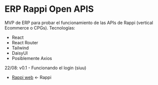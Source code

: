 # ERP Rappi Open APIS

MVP de ERP para probar el funcionamiento de las APIs de Rappi (vertical Ecommerce o CPGs). 
Tecnologías:
- React
- React Router
- Tailwind
- DaisyUI
- Posiblemente Axios

22/08: v0.1 - Funcionando el login (siuu)

- [Rappi web](https://www.rappi.com.co) <- Rappi
